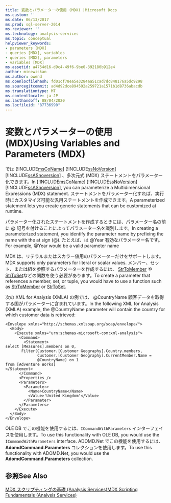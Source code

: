 ```yaml
---
title: 変数とパラメーターの使用 (MDX) |Microsoft Docs
ms.custom: ''
ms.date: 06/13/2017
ms.prod: sql-server-2014
ms.reviewer: ''
ms.technology: analysis-services
ms.topic: conceptual
helpviewer_keywords:
- parameters [MDX]
- queries [MDX], variables
- queries [MDX], parameters
- variables [MDX]
ms.assetid: a4754d16-d9c4-49f6-9be0-392180b912e4
author: minewiskan
ms.author: owend
ms.openlocfilehash: fd01cf78ea5e3284aa51cad7dc848176a5dc9298
ms.sourcegitcommit: ad4d92dce894592a259721a1571b1d8736abacdb
ms.translationtype: MT
ms.contentlocale: ja-JP
ms.lasthandoff: 08/04/2020
ms.locfileid: "87736990"
---
```

# <a name="using-variables-and-parameters-mdx"></a><span data-ttu-id="61a59-102">変数とパラメーターの使用 (MDX)</span><span class="sxs-lookup"><span data-stu-id="61a59-102">Using Variables and Parameters (MDX)</span></span>
  <span data-ttu-id="61a59-103">では [!INCLUDE[msCoName](../../../includes/msconame-md.md)] [!INCLUDE[ssNoVersion](../../../includes/ssnoversion-md.md)] [!INCLUDE[ssASnoversion](../../../includes/ssasnoversion-md.md)] 、多次元式 (MDX) ステートメントをパラメーター化できます。</span><span class="sxs-lookup"><span data-stu-id="61a59-103">In [!INCLUDE[msCoName](../../../includes/msconame-md.md)] [!INCLUDE[ssNoVersion](../../../includes/ssnoversion-md.md)] [!INCLUDE[ssASnoversion](../../../includes/ssasnoversion-md.md)], you can parameterize a Multidimensional Expressions (MDX) statement.</span></span> <span data-ttu-id="61a59-104">ステートメントをパラメーター化すれば、実行時にカスタマイズ可能な汎用ステートメントを作成できます。</span><span class="sxs-lookup"><span data-stu-id="61a59-104">A parameterized statement lets you create generic statements that can be customized at runtime.</span></span>  
  
 <span data-ttu-id="61a59-105">パラメーター化されたステートメントを作成するときには、パラメーター名の前に @ 記号を付けることによってパラメーター名を識別します。</span><span class="sxs-lookup"><span data-stu-id="61a59-105">In creating a parameterized statement, you identify the parameter name by prefixing the name with the at sign (@).</span></span> <span data-ttu-id="61a59-106">たとえば、は @Year 有効なパラメーター名です。</span><span class="sxs-lookup"><span data-stu-id="61a59-106">For example, @Year would be a valid parameter name</span></span>  
  
 <span data-ttu-id="61a59-107">MDX は、リテラルまたはスカラー値用のパラメーターだけをサポートします。</span><span class="sxs-lookup"><span data-stu-id="61a59-107">MDX supports only parameters for literal or scalar values.</span></span> <span data-ttu-id="61a59-108">メンバー、セット、または組を参照するパラメーターを作成するには、 [StrToMember](/sql/mdx/strtomember-mdx) や [StrToSet](/sql/mdx/strtoset-mdx)などの関数を使う必要があります。</span><span class="sxs-lookup"><span data-stu-id="61a59-108">To create a parameter that references a member, set, or tuple, you would have to use a function such as [StrToMember](/sql/mdx/strtomember-mdx) or [StrToSet](/sql/mdx/strtoset-mdx).</span></span>  
  
 <span data-ttu-id="61a59-109">次の XML for Analysis (XMLA) の例では、 @CountryName 顧客データを取得する国がパラメーターに含まれています。</span><span class="sxs-lookup"><span data-stu-id="61a59-109">In the following XML for Analysis (XMLA) example, the @CountryName parameter will contain the country for which customer data is retrieved:</span></span>  
  
```  
<Envelope xmlns="http://schemas.xmlsoap.org/soap/envelope/">  
  <Body>  
    <Execute xmlns="urn:schemas-microsoft-com:xml-analysis">  
      <Command>  
        <Statement>  
select [Measures].members on 0,   
       Filter(Customer.[Customer Geography].Country.members,   
              Customer.[Customer Geography].CurrentMember.Name =  
              @CountryName) on 1  
from [Adventure Works]  
</Statement>  
      </Command>  
      <Properties />  
      <Parameters>  
        <Parameter>  
          <Name>CountryName</Name>  
          <Value>'United Kingdom'</Value>  
        </Parameter>  
      </Parameters>  
    </Execute>  
  </Body>  
</Envelope>  
```  
  
 <span data-ttu-id="61a59-110">OLE DB でこの機能を使用するには、`ICommandWithParameters` インターフェイスを使用します。</span><span class="sxs-lookup"><span data-stu-id="61a59-110">To use this functionality with OLE DB, you would use the `ICommandWithParameters` interface.</span></span> <span data-ttu-id="61a59-111">ADOMD.Net でこの機能を使用するには、 **AdomdCommand.Parameters** コレクションを使用します。</span><span class="sxs-lookup"><span data-stu-id="61a59-111">To use this functionality with ADOMD.Net, you would use the **AdomdCommand.Parameters** collection.</span></span>  
  
## <a name="see-also"></a><span data-ttu-id="61a59-112">参照</span><span class="sxs-lookup"><span data-stu-id="61a59-112">See Also</span></span>  
 [<span data-ttu-id="61a59-113">MDX スクリプティングの基礎 &#40;Analysis Services&#41;</span><span class="sxs-lookup"><span data-stu-id="61a59-113">MDX Scripting Fundamentals &#40;Analysis Services&#41;</span></span>](mdx-scripting-fundamentals-analysis-services.md)  
  
  
